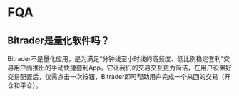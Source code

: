 # FQA



## Bitrader是量化软件吗？

Bitrader不是量化应用，是为满足“分钟线至小时线的高频度、低比例稳定套利”交易用户而推出的手动快捷套利App。它让我们的交易交互更为简洁，在用户设置好交易配置后，仅需点击一次按钮，Bitrader即可帮助用户完成一个来回的交易（开仓和平仓）。

##
